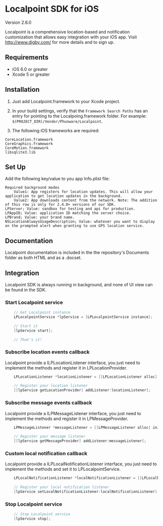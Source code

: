 Localpoint SDK for iOS
==================

Version 2.6.0

Localpoint is a comprehensive location-based and notification customization that allows easy integration with your iOS app. Visit http://www.digby.com/ for more details and to sign up.



Requirements
------------

- iOS 6.0 or greater
- Xcode 5 or greater



Installation
------------

1. Just add Localpoint.framework to your Xcode project.
2. In your build settings, verify that the `Framework Search Paths` has an entry for pointing to the Localpoing.framework folder. For example: `$(PROJECT_DIR)/Vendor/Phunware/Localpoint`.

3. The following iOS frameworks are required:
````
CoreLocation.framework
CoreGraphics.framework
CoreMotion.framework
libsqlite3.lib
````



Set Up
------------
Add the following key/value to you app Info.plist file:
````
Required background modes 
	Value1: App registers for location updates. This will allow your application to get location updates in the background.
	Value2: App downloads content from the network. Note: The addition of this row is only for 2.4.0+ versions of our SDK.
LPServer; Value: sandbox for testing and api for production.
LPAppID; Value: application ID matching the server choice.
LPBrand; Value: your brand name.
NSLocationAlwaysUsageDescription; Value: whatever you want to display on the prompted alert when granting to use GPS location service.
````



Documentation
------------

Localpoint documentation is included in the the repository's Documents folder as both HTML and as a .docset.



Integration
-----------

Localpoint SDK is always running in background, and none of UI view can be found in the SDK.

### Start Localpoint service

````objective-c
	// Get Localpoint instance
	LPLocalpointService *lpService = [LPLocalpointService instance];
	
	// Start it
	[lpService start];
    
    // That's it!
````


### Subscribe location events callback

Localpoint provide a ILPLocationListener interface, you just need to implement the methods and register it in LPLocationProvider.

````objective-c
	LPLocationListener *locationListener = [[LPLocationListener alloc] init];
	
	// Register your location listener
	[[lpService getLocationProvider] addListener:locationListener];
````

### Subscribe message events callback

Localpoint provide a ILPMessageListener interface, you just need to implement the methods and register it in LPMessageProvider.

````objective-c
	LPMessageListener *messageListener = [[LPMessageListener alloc] init];
	
	// Register your message listener
	[[lpService getMessageProvider] addListener:messageListener];
````

### Custom local notification callback

Localpoint provide a ILPLocalNotificationListener interface, you just need to implement the methods and set it to LPLocalpointService.

````objective-c
	LPLocalNotificationListener *localNotificationListener = [[LPLocalNotificationListener alloc] init];
	
	// Register your local notification listener
	[lpService setLocalNotificationListener:localNotificationListener];
````

### Stop Localpoint service

````objective-c
	// Stop Localpoint service
	[lpService stop];
````
